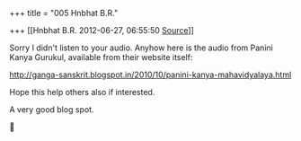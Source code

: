+++
title = "005 Hnbhat B.R."

+++
[[Hnbhat B.R.	2012-06-27, 06:55:50 [Source](https://groups.google.com/g/samskrita/c/Ur6lpPYtxXM)]]



Sorry I didn't listen to your audio. Anyhow here is the audio from Panini Kanya Gurukul, available from their website itself:

  

<http://ganga-sanskrit.blogspot.in/2010/10/panini-kanya-mahavidyalaya.html>

  

Hope this help others also if interested.

  

A very good blog spot.



